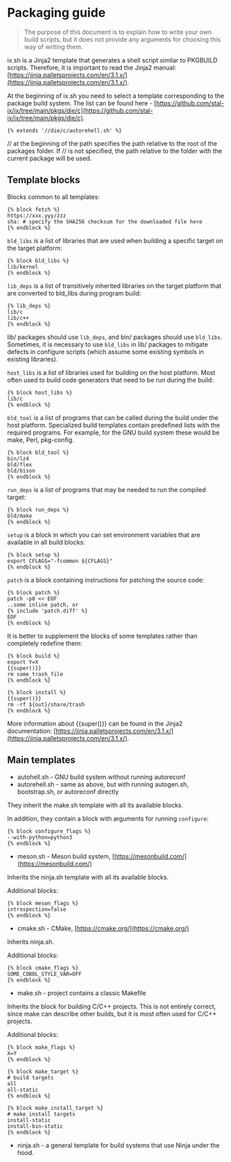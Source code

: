 # Packaging guide

> The purpose of this document is to explain how to write your own build scripts, but it does not provide any arguments for choosing this way of writing them.

ix.sh is a Jinja2 template that generates a shell script similar to PKGBUILD scripts. Therefore, it is important to read the Jinja2 manual:<br> 
[https://jinja.palletsprojects.com/en/3.1.x/](https://jinja.palletsprojects.com/en/3.1.x/).

At the beginning of ix.sh you need to select a template corresponding to the package build system. The list can be found here - [https://github.com/stal-ix/ix/tree/main/pkgs/die/c](https://github.com/stal-ix/ix/tree/main/pkgs/die/c).

<!-- {% raw %} -->

```shell
{% extends '//die/c/autorehell.sh' %}
```

// at the beginning of the path specifies the path relative to the root of the packages folder. If // is not specified, the path relative to the folder with the current package will be used.

## Template blocks

Blocks common to all templates:
```shell
{% block fetch %}
https://xxx.yyy/zzz
sha: # specify the SHA256 checksum for the downloaded file here
{% endblock %}
```

`bld_libs` is a list of libraries that are used when building a specific target on the target platform:

```shell
{% block bld_libs %}
lib/kernel
{% endblock %}
```

`lib_deps` is a list of transitively inherited libraries on the target platform that are converted to bld_libs during program build:

```shell
{% lib_deps %}
lib/c
lib/c++
{% endblock %}
```

lib/ packages should use `lib_deps`, and bin/ packages should use `bld_libs`. Sometimes, it is necessary to use `bld_libs` in lib/ packages to mitigate defects in configure scripts (which assume some existing symbols in existing libraries).

`host_libs` is a list of libraries used for building on the host platform. Most often used to build code generators that need to be run during the build:

```shell
{% block host_libs %}
lib/c
{% endblock %}
```

`bld_tool` is a list of programs that can be called during the build under the host platform. Specialized build templates contain predefined lists with the required programs. For example, for the GNU build system these would be make, Perl, pkg-config.

```shell
{% block bld_tool %}
bin/lz4
bld/flex
bld/bison
{% endblock %}
```

`run_deps` is a list of programs that may be needed to run the compiled target:

```shell
{% block run_deps %}
bld/make
{% endblock %}
```

`setup` is a block in which you can set environment variables that are available in all build blocks:

```shell
{% block setup %}
export CFLAGS="-fcommon ${CFLAGS}"
{% endblock %}
```

`patch` is a block containing instructions for patching the source code:

```shell
{% block patch %}
patch -p0 << EOF
..some inline patch, or
{% include 'patch.diff' %}
EOF
{% endblock %}
```

It is better to supplement the blocks of some templates rather than completely redefine them:

```shell
{% block build %}
export Y=X
{{super()}}
rm some_trash_file
{% endblock %}
```

```shell
{% block install %}
{{super()}}
rm -rf ${out}/share/trash
{% endblock %}
```

More information about {{super()}} can be found in the Jinja2 documentation: [https://jinja.palletsprojects.com/en/3.1.x/](https://jinja.palletsprojects.com/en/3.1.x/).

## Main templates

* autohell.sh - GNU build system without running autoreconf
* autorehell.sh - same as above, but with running autogen.sh, bootstrap.sh, or autoreconf directly

They inherit the make.sh template with all its available blocks.

In addition, they contain a block with arguments for running `configure`:

```shell
{% block configure_flags %}
--with-python=python3
{% endblock %}
```

* meson.sh - Meson build system, [https://mesonbuild.com/](https://mesonbuild.com/)

Inherits the ninja.sh template with all its available blocks.

Additional blocks:

```shell
{% block meson_flags %}
introspection=false
{% endblock %}
```

* cmake.sh - CMake, [https://cmake.org/](https://cmake.org/)

Inherits ninja.sh.

Additional blocks:

```shell
{% block cmake_flags %}
SOME_COBOL_STYLE_VAR=OFF
{% endblock %}
```

* make.sh - project contains a classic Makefile

Inherits the block for building C/C++ projects. This is not entirely correct, since make can describe other builds, but it is most often used for C/C++ projects.

Additional blocks:

```shell
{% block make_flags %}
X=Y
{% endblock %}
```

```shell
{% block make_target %}
# build targets
all
all-static
{% endblock %}
```

```shell
{% block make_install_target %}
# make install targets
install-static
install-bin-static
{% endblock %}
```

* ninja.sh - a general template for build systems that use Ninja under the hood.
<!-- {% endraw %} -->

